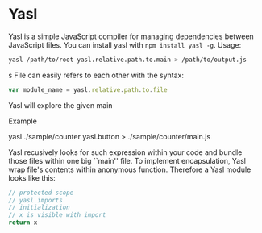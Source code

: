 # Yasl

Yasl is a simple JavaScript compiler for managing dependencies between JavaScript files.
You can install yasl with `npm install yasl -g`. Usage: 

```bash
yasl /path/to/root yasl.relative.path.to.main > /path/to/output.js
```
s
File can easily refers to each other with the syntax:
```javascript
var module_name = yasl.relative.path.to.file
```

Yasl will explore the given main 

Example 

yasl ./sample/counter yasl.button > ./sample/counter/main.js 




Yasl recusively looks for such expression within your code and bundle those files within one big ``main'' file.
To implement encapsulation, Yasl wrap file's contents within anonymous function.
Therefore a Yasl module looks like this:
```javascript
// protected scope
// yasl imports
// initialization
// x is visible with import
return x
```
